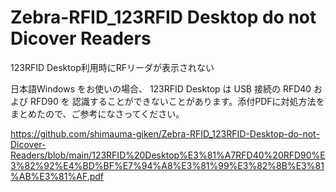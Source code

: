 # Zebra-RFID_123RFID Desktop do not Dicover Readers
 123RFID Desktop利用時にRFリーダが表示されない

 日本語Windows をお使いの場合、 123RFID Desktop は USB 接続の RFD40 および RFD90 を 認識することができないことがあります。添付PDFに対処方法をまとめたので、ご参考になさってください。

 https://github.com/shimauma-giken/Zebra-RFID_123RFID-Desktop-do-not-Dicover-Readers/blob/main/123RFID%20Desktop%E3%81%A7RFD40%20RFD90%E3%82%92%E4%BD%BF%E7%94%A8%E3%81%99%E3%82%8B%E3%81%AB%E3%81%AF.pdf
 

